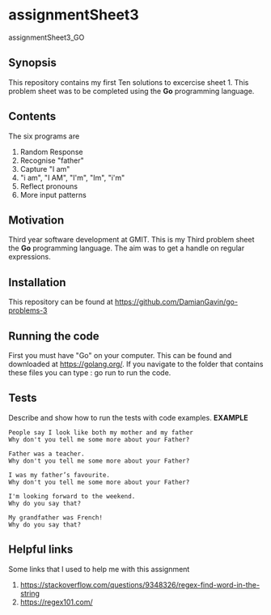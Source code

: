 # assignmentSheet3
assignmentSheet3_GO

## Synopsis

This repository contains my first Ten solutions to excercise sheet 1. This problem sheet was to be completed using the **Go** programming language.

## Contents

The six programs are
1. Random Response
2. Recognise "father"
3. Capture "I am"
4. "i am", "I AM", "I'm", "Im", "i'm"
5. Reflect pronouns
6. More input patterns

## Motivation

Third year software development at GMIT. This is my Third problem sheet  the **Go** programming language. The aim was to
get a handle on regular expressions.

## Installation

This repository can be found at https://github.com/DamianGavin/go-problems-3

## Running the code

First you must have "Go" on your computer. This can be found and downloaded at https://golang.org/.
If you navigate to the folder that contains these files you can type :
go run <file name> to run the code.

## Tests

Describe and show how to run the tests with code examples.
**EXAMPLE**
``` PS C:\Users\damot\OneDrive - GMIT\year326_10\DataRepAndQuery\go-problems-3> go run .\problem-sheet-3.go
People say I look like both my mother and my father
Why don't you tell me some more about your Father?

Father was a teacher.
Why don't you tell me some more about your Father?

I was my father’s favourite.
Why don't you tell me some more about your Father?

I'm looking forward to the weekend.
Why do you say that?

My grandfather was French!
Why do you say that?
```
## Helpful links

Some links that I used to help me with this assignment 

1. https://stackoverflow.com/questions/9348326/regex-find-word-in-the-string
2. https://regex101.com/


